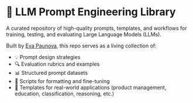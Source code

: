 # 🧠 LLM Prompt Engineering Library

A curated repository of high-quality prompts, templates, and workflows for training, testing, and evaluating Large Language Models (LLMs).

Built by [Eva Paunova](https://github.com/your-profile), this repo serves as a living collection of:
- 💡 Prompt design strategies
- 🔍 Evaluation rubrics and examples
- 📊 Structured prompt datasets
- 🔧 Scripts for formatting and fine-tuning
- 📘 Templates for real-world applications (product management, education, classification, reasoning, etc.)
